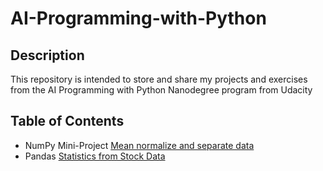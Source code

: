 # AI-Programming-with-Python

## Description

This repository is intended to store and share my projects and exercises from the AI Programming with Python Nanodegree program from Udacity

## Table of Contents

- NumPy Mini-Project [Mean normalize and separate data](./Numpy/)
- Pandas [Statistics from Stock Data](./Pandas/Statistics-from-Stock-Data.md)